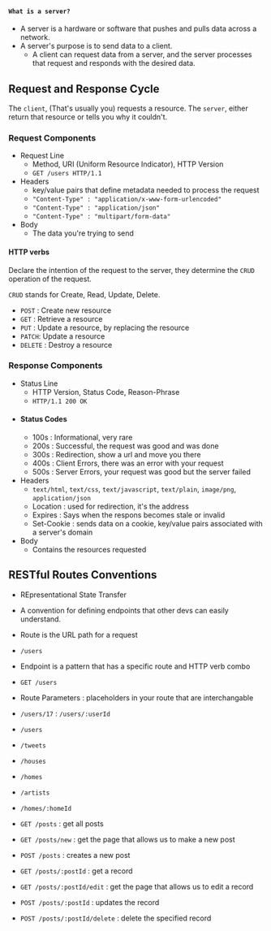 #### `What is a server?`
- A server is a hardware or software that pushes and pulls data across a network.
- A server's purpose is to send data to a client.
  - A client can request data from a server, and the server processes that request and responds with the desired data.
## Request and Response Cycle
The `client`, (That's usually you) requests a resource.
The `server`, either return that resource or tells you why it couldn't.
### Request Components
- Request Line
  - Method, URI (Uniform Resource Indicator), HTTP Version
  - `GET /users HTTP/1.1`
- Headers
  - key/value pairs that define metadata needed to process the request
  - `"Content-Type" : "application/x-www-form-urlencoded"`
  - `"Content-Type" : "application/json"`
  - `"Content-Type" : "multipart/form-data"`
- Body
  - The data you're trying to send
#### HTTP verbs
Declare the intention of the request to the server, they determine the `CRUD` operation of the request.

`CRUD` stands for Create, Read, Update, Delete.
- `POST` : Create new resource
- `GET`  : Retrieve a resource
- `PUT`  : Update a resource, by replacing the resource
- `PATCH`: Update a resource
- `DELETE` : Destroy a resource
### Response Components
- Status Line
  - HTTP Version, Status Code, Reason-Phrase
  - `HTTP/1.1 200 OK`
- #### Status Codes
  - 100s : Informational, very rare
  - 200s : Successful, the request was good and was done
  - 300s : Redirection, show a url and move you there
  - 400s : Client Errors, there was an error with your request
  - 500s : Server Errors, your request was good but the server failed
- Headers
  - `text/html`, `text/css`, `text/javascript`, `text/plain`, `image/png`, `application/json`
  - Location : used for redirection, it's the address
  - Expires : Says when the respons becomes stale or invalid
  - Set-Cookie : sends data on a cookie, key/value pairs associated with a server's domain
- Body
  - Contains the resources requested
## RESTful Routes Conventions
  - REpresentational State Transfer
  - A convention for defining endpoints that other devs can easily understand.
  - Route is the URL path for a request
  - `/users`
  - Endpoint is a pattern that has a specific route and HTTP verb combo
  - `GET /users`

  - Route Parameters : placeholders in your route that are interchangable
  - `/users/17` : `/users/:userId`

  - `/users`
  - `/tweets`
  - `/houses`
  - `/homes`
  - `/artists`
  - `/homes/:homeId`

  - `GET /posts` : get all posts
  - `GET /posts/new` : get the page that allows us to make a new post
  - `POST /posts` : creates a new post
  - `GET /posts/:postId` : get a record
  - `GET /posts/:postId/edit` : get the page that allows us to edit a record
  - `POST /posts/:postId` : updates the record
  - `POST /posts/:postId/delete` : delete the specified record